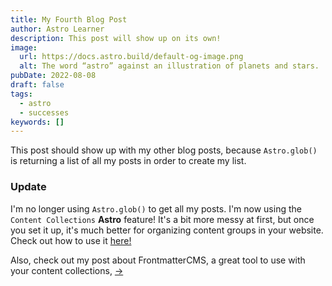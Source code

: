 ```yaml
---
title: My Fourth Blog Post
author: Astro Learner
description: This post will show up on its own!
image:
  url: https://docs.astro.build/default-og-image.png
  alt: The word “astro” against an illustration of planets and stars.
pubDate: 2022-08-08
draft: false
tags:
  - astro
  - successes
keywords: []
---
```


This post should show up with my other blog posts, because `Astro.glob()` is returning a list of all my posts in order to create my list.

### Update

I'm no longer using `Astro.glob()` to get all my posts. I'm now using the `Content Collections` **Astro** feature! It's a bit more messy at first, but once you set it up, it's much better for organizing content groups in your website. Check out how to use it [here!](https://docs.astro.build/en/guides/content-collections)

Also, check out my post about FrontmatterCMS, a great tool to use with your content collections, [->](/posts/frontmattercms-post)
